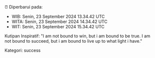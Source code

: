 ⏰ Diperbarui pada:
- WIB: Senin, 23 September 2024 13.34.42 UTC
- WITA: Senin, 23 September 2024 14.34.42 UTC
- WIT: Senin, 23 September 2024 15.34.42 UTC

Kutipan Inspiratif:
"I am not bound to win, but i am bound to be true. I am not bound to succeed, but i am bound to live up to what light i have."


Kategori: success

